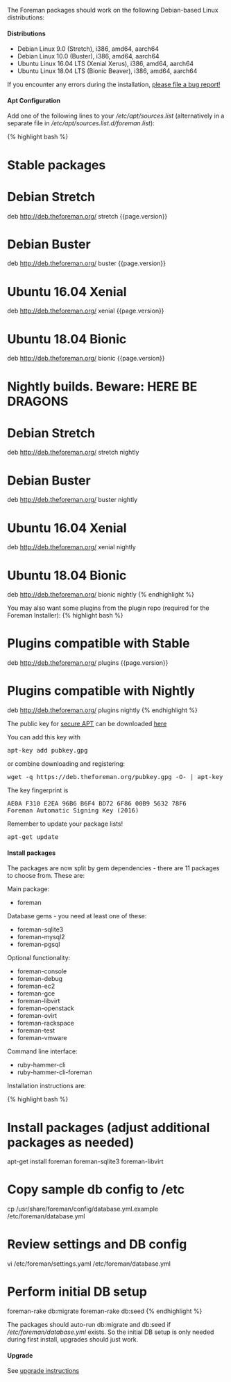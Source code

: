 
The Foreman packages should work on the following Debian-based Linux distributions:

#### Distributions

* Debian Linux 9.0 (Stretch), i386, amd64, aarch64
* Debian Linux 10.0 (Buster), i386, amd64, aarch64
* Ubuntu Linux 16.04 LTS (Xenial Xerus), i386, amd64, aarch64
* Ubuntu Linux 18.04 LTS (Bionic Beaver), i386, amd64, aarch64

If you encounter any errors during the installation, [please file a bug report!](/contribute.html#Bugreporting)

#### Apt Configuration

Add one of the following lines to your */etc/apt/sources.list* (alternatively in a separate file in */etc/apt/sources.list.d/foreman.list*):

{% highlight bash %}
# Stable packages

# Debian Stretch
deb http://deb.theforeman.org/ stretch {{page.version}}
# Debian Buster
deb http://deb.theforeman.org/ buster {{page.version}}
# Ubuntu 16.04 Xenial
deb http://deb.theforeman.org/ xenial {{page.version}}
# Ubuntu 18.04 Bionic
deb http://deb.theforeman.org/ bionic {{page.version}}

# Nightly builds. Beware: HERE BE DRAGONS

# Debian Stretch
deb http://deb.theforeman.org/ stretch nightly
# Debian Buster
deb http://deb.theforeman.org/ buster nightly
# Ubuntu 16.04 Xenial
deb http://deb.theforeman.org/ xenial nightly
# Ubuntu 18.04 Bionic
deb http://deb.theforeman.org/ bionic nightly 
{% endhighlight %}

You may also want some plugins from the plugin repo (required for the Foreman Installer):
{% highlight bash %}
# Plugins compatible with Stable
deb http://deb.theforeman.org/ plugins {{page.version}}
# Plugins compatible with Nightly
deb http://deb.theforeman.org/ plugins nightly
{% endhighlight %}

The public key for [secure APT](https://wiki.debian.org/SecureApt) can be downloaded [here](https://deb.theforeman.org/pubkey.gpg)

You can add this key with
<pre>apt-key add pubkey.gpg</pre>

or combine downloading and registering:
<pre>wget -q https://deb.theforeman.org/pubkey.gpg -O- | apt-key add -</pre>

The key fingerprint is
<pre>
AE0A F310 E2EA 96B6 B6F4 BD72 6F86 00B9 5632 78F6
Foreman Automatic Signing Key (2016) <packages@theforeman.org>
</pre>

Remember to update your package lists!

<pre>apt-get update</pre>

#### Install packages

The packages are now split by gem dependencies - there are 11 packages to choose from. These are:

Main package:

* foreman

Database gems - you need at least one of these:

* foreman-sqlite3
* foreman-mysql2
* foreman-pgsql

Optional functionality:

* foreman-console
* foreman-debug
* foreman-ec2
* foreman-gce
* foreman-libvirt
* foreman-openstack
* foreman-ovirt
* foreman-rackspace
* foreman-test
* foreman-vmware

Command line interface:

* ruby-hammer-cli
* ruby-hammer-cli-foreman

Installation instructions are:

{% highlight bash %}
# Install packages  (adjust additional packages as needed)
apt-get install foreman foreman-sqlite3 foreman-libvirt

# Copy sample db config to /etc
cp /usr/share/foreman/config/database.yml.example /etc/foreman/database.yml

# Review settings and DB config
vi /etc/foreman/settings.yaml /etc/foreman/database.yml

# Perform initial DB setup
foreman-rake db:migrate
foreman-rake db:seed
{% endhighlight %}

The packages should auto-run db:migrate and db:seed if */etc/foreman/database.yml* exists. So the initial DB setup is only needed during first install, upgrades should just work.

#### Upgrade

See [upgrade instructions](manuals/{{page.version}}/index.html#3.6Upgrade)
